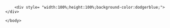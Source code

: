<!DOCTYPE html>
<html>
	<head>
		<meta charset="utf-8" />
		<title></title>
	</head>
	<body>
		
		<div style= "width:100%;height:100%;background-color:dodgerblue;"></div>
		
	</body>
</html>


